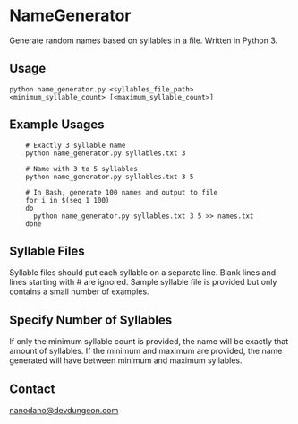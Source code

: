 # NameGenerator

Generate random names based on syllables in a file. Written in Python 3. 

## Usage

```
python name_generator.py <syllables_file_path> <minimum_syllable_count> [<maximum_syllable_count>]
```

## Example Usages

```
	# Exactly 3 syllable name
	python name_generator.py syllables.txt 3

	# Name with 3 to 5 syllables
	python name_generator.py syllables.txt 3 5

	# In Bash, generate 100 names and output to file
	for i in $(seq 1 100)
	do
  	  python name_generator.py syllables.txt 3 5 >> names.txt
	done
```

## Syllable Files

Syllable files should put each syllable on a separate line. Blank lines and lines starting with # are ignored. Sample syllable file is provided but only contains a small number of examples. 

## Specify Number of Syllables
If only the minimum syllable count is provided, the name will be exactly that amount of syllables. If the minimum and maximum are provided, the name
generated will have between minimum and maximum syllables.


## Contact

<a href="mailto:nanodano@devdungeon.com">nanodano@devdungeon.com</a>
